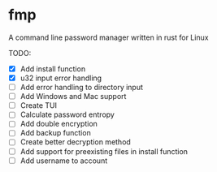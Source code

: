 # fmp
A command line password manager written in rust for Linux

TODO:
- [x] Add install function
- [x] u32 input error handling
- [ ] Add error handling to directory input
- [ ] Add Windows and Mac support
- [ ] Create TUI
- [ ] Calculate password entropy
- [ ] Add double encryption
- [ ] Add backup function
- [ ] Create better decryption method
- [ ] Add support for preexisting files in install function
- [ ] Add username to account